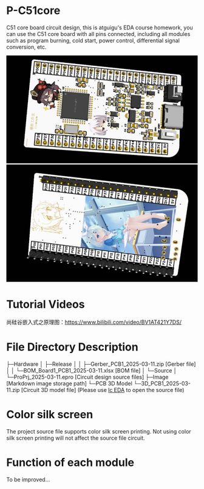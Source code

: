# P-C51core
C51 core board circuit design, this is atguigu's EDA course homework, you can use the C51 core board with all pins connected, including all modules such as program burning, cold start, power control, differential signal conversion, etc.

![](Image/C51-v1.1-top.jpg)
![](Image/C51-v1.1-bottom.jpg)

# Tutorial Videos

尚硅谷嵌入式之原理图：https://www.bilibili.com/video/BV1AT421Y7DS/

# File Directory Description

├─Hardware
│  ├─Release
│  │  ├─Gerber_PCB1_2025-03-11.zip       [Gerber file]
│  │  └─BOM_Board1_PCB1_2025-03-11.xlsx  [BOM file]
│  └─Source
│     └─ProPrj_2025-03-11.epro [Circuit design source files]
├─Image                        [Markdown image storage path]
└─PCB 3D Model
   └─3D_PCB1_2025-03-11.zip    [Circuit 3D model file]
(Please use [lc EDA](https://lceda.cn/) to open the source file)

# Color silk screen

The project source file supports color silk screen printing. Not using color silk screen printing will not affect the source file circuit.

# Function of each module

To be improved...